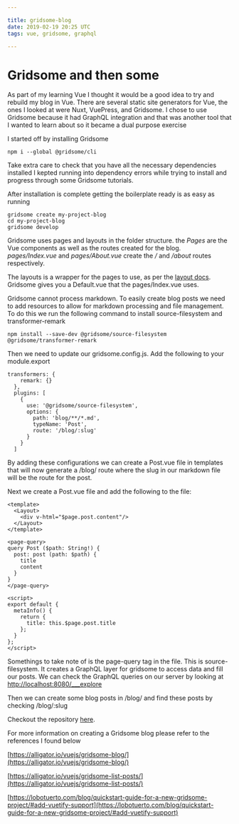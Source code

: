```yaml
---

title: gridsome-blog
date: 2019-02-19 20:25 UTC
tags: vue, gridsome, graphql

---
```

# Gridsome and then some

As part of my learning Vue I thought it would be a good idea to try and rebuild my blog in Vue. There are several static site generators for Vue, the ones I looked at were Nuxt, VuePress, and Gridsome. I chose to use Gridsome because it had GraphQL integration and that was another tool that I wanted to learn about so it became a dual purpose exercise

I started off by installing Gridsome

```
npm i --global @gridsome/cli
```

Take extra care to check that you have all the necessary dependencies installed I kepted running into dependency errors while trying to install and progress through some Gridsome tutorials.

After installation is complete getting the boilerplate ready is as easy as running

```
gridsome create my-project-blog
cd my-project-blog
gridsome develop
```

Gridsome uses pages and layouts in the folder structure. the _Pages_ are the Vue components as well as the routes created for the blog. _pages/Index.vue_ and _pages/About.vue_ create the _/_ and _/about_ routes respectively.

The layouts is a wrapper for the pages to use, as per the [layout docs](https://gridsome.org/docs/layouts/). Gridsome gives you a Default.vue that the pages/Index.vue uses.

Gridsome cannot process markdown. To easily create blog posts we need to add resources to allow for markdown processing and file management. To do this we run the following command to install source-filesystem and transformer-remark

```
npm install --save-dev @gridsome/source-filesystem @gridsome/transformer-remark
```

Then we need to update our gridsome.config.js. Add the following to your module.export

```
transformers: {
    remark: {}
  },
  plugins: [
    {
      use: '@gridsome/source-filesystem',
      options: {
        path: 'blog/**/*.md',
        typeName: 'Post',
        route: '/blog/:slug'
      }
    }
  ]
```

By adding these configurations we can create a Post.vue file in templates that will now generate a /blog/ route where the slug in our markdown file will be the route for the post.

Next we create a Post.vue file and add the following to the file:

```
<template>
  <Layout>
    <div v-html="$page.post.content"/>
  </Layout>
</template>

<page-query>
query Post ($path: String!) {
  post: post (path: $path) {
    title
    content
  }
}
</page-query>

<script>
export default {
  metaInfo() {
    return {
      title: this.$page.post.title
    };
  }
};
</script>
```

Somethings to take note of is the page-query tag in the file. This is source-filesystem. It creates a GraphQL layer for gridsome to access data and fill our posts. We can check the GraphQL queries on our server by looking at [http://localhost:8080/\_\_\_explore](http://localhost:8080/___explore)

Then we can create some blog posts in /blog/ and find these posts by checking /blog/:slug

Checkout the repository [here](https://github.com/khjs534/my-vue-blog).

For more information on creating a Gridsome blog please refer to the references I found below

[https://alligator.io/vuejs/gridsome-blog/](https://alligator.io/vuejs/gridsome-blog/)

[https://alligator.io/vuejs/gridsome-list-posts/](https://alligator.io/vuejs/gridsome-list-posts/)

[https://lobotuerto.com/blog/quickstart-guide-for-a-new-gridsome-project/#add-vuetify-support](https://lobotuerto.com/blog/quickstart-guide-for-a-new-gridsome-project/#add-vuetify-support)

